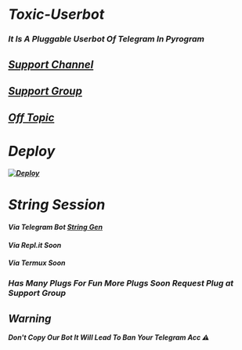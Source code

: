 # <b><i> Toxic-Userbot
### It Is A Pluggable Userbot Of Telegram In Pyrogram 

## [Support Channel](https://t.me/TheToxicUB)

## [Support Group](https://t.me/ToxicUb_Support)

## [Off Topic](https://t.me/ToxicUb_Ot)

# Deploy 

[![Deploy](https://www.herokucdn.com/deploy/button.svg)](https://heroku.com/deploy)

# String Session 

#### Via Telegram Bot [String Gen](https:t.me/KhushStringGen) 
#### Via Repl.it Soon
#### Via Termux Soon

### Has Many Plugs For Fun More Plugs Soon Request Plug at Support Group

## Warning
<i>Don't Copy Our Bot It Will Lead To Ban Your Telegram Acc ⚠️
